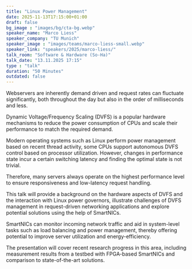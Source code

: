 ```yaml
---
title: "Linux Power Management"
date: 2025-11-13T17:15:00+01:00
draft: false
bg_image : "images/bg/cta-bg.webp"
speaker_name: "Marco Liess"
speaker_company: "TU Munich"
speaker_image : "images/teams/marco-liess-small.webp"
speaker_link: "speakers/2025/marco-liess/"
talk_room: "Software & Hardware (So-Ha)"
talk_date: "13.11.2025 17:15"
type : "talk"
duration: "50 Minutes"
outdated: false
---
```


Webservers are inherently demand driven and request rates can fluctuate
significantly, both throughout the day but also in the order of milliseconds
and less. 

Dynamic Voltage/Frequency Scaling (DVFS) is a popular hardware
mechanisms to reduce the power consumption of CPUs and scale their performance
to match the required demand. 

Modern operating systems such as Linux perform
power management based on recent thread activity, some CPUs support autonomous
DVFS control based on processor utilization. However, changes in performance
state incur a certain switching latency and finding the optimal state is not
trivial. 

Therefore, many servers always operate on the highest performance
level to ensure responsiveness and low-latency request handling. 

This talk will provide a background on the hardware aspects of DVFS and the interaction
with Linux power governors, illustrate challenges of DVFS management in
request-driven networking applications and explore potential solutions using
the help of SmartNICs. 

SmartNICs can monitor incoming network traffic and aid
in system-level tasks such as load balancing and power management, thereby
offering potential to improve server utilization and energy-efficiency. 


The
presentation will cover recent research progress in this area, including
measurement results from a testbed with FPGA-based SmartNICs and comparison to
state-of-the-art solutions.